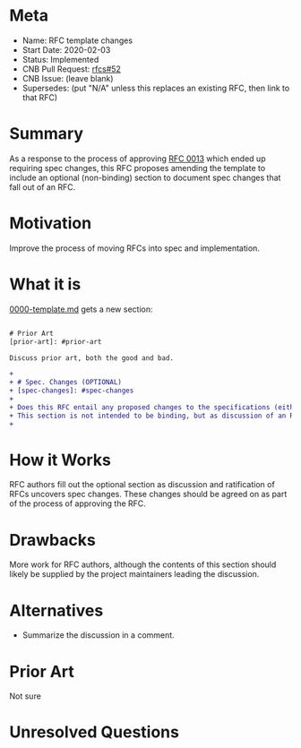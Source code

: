 # Meta
[meta]: #meta
- Name: RFC template changes
- Start Date: 2020-02-03
- Status: Implemented
- CNB Pull Request: [rfcs#52](https://github.com/buildpacks/rfcs/pull/52)
- CNB Issue: (leave blank)
- Supersedes: (put "N/A" unless this replaces an existing RFC, then link to that RFC)

# Summary
[summary]: #summary

As a response to the process of approving [RFC 0013](0013-app-layer-metadata-source.md) which ended up requiring spec changes, this RFC proposes amending the template to include an optional (non-binding) section to document spec changes that fall out of an RFC.

# Motivation
[motivation]: #motivation

Improve the process of moving RFCs into spec and implementation.

# What it is
[what-it-is]: #what-it-is

[0000-template.md](../0000-template.md) gets a new section:

```diff

# Prior Art
[prior-art]: #prior-art

Discuss prior art, both the good and bad.

+
+ # Spec. Changes (OPTIONAL)
+ [spec-changes]: #spec-changes
+
+ Does this RFC entail any proposed changes to the specifications (either buildpack or platform) or extensions?
+ This section is not intended to be binding, but as discussion of an RFC unfolds, if spec changes are necessary, they should be documented here.
+
```

# How it Works
[how-it-works]: #how-it-works

RFC authors fill out the optional section as discussion and ratification of RFCs uncovers spec changes. These changes should be agreed on as part of the process of approving the RFC.

# Drawbacks
[drawbacks]: #drawbacks

More work for RFC authors, although the contents of this section should likely be supplied by the project maintainers leading the discussion.

# Alternatives
[alternatives]: #alternatives

- Summarize the discussion in a comment.

# Prior Art
[prior-art]: #prior-art

Not sure

# Unresolved Questions
[unresolved-questions]: #unresolved-questions
